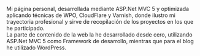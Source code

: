Mi página personal, desarrollada mediante <span class="text-warning">ASP.Net MVC 5</span> y optimizada aplicando técnicas de <span class="text-warning">WPO</span>, <span class="text-warning">CloudFlare</span> y <span class="text-warning">Varnish</span>, donde ilustro mi trayectoria profesional y sirve de recopilación de los proyectos en los que he participado.  
La parte de contenido de la web la he desarrollado desde cero, utilizando ASP.Net MVC 5 como Framework de desarrollo, mientras que para el blog he utilizado <span class="text-warning">WordPress</span>.